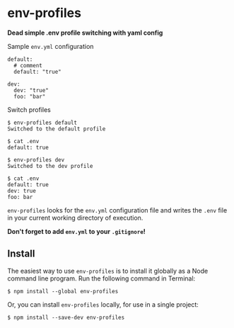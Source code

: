 # env-profiles
**Dead simple .env profile switching with yaml config**

Sample `env.yml` configuration
```
default:
  # comment
  default: "true"

dev: 
  dev: "true"
  foo: "bar"
```

Switch profiles
```
$ env-profiles default
Switched to the default profile

$ cat .env
default: true
```
```
$ env-profiles dev
Switched to the dev profile

$ cat .env
default: true
dev: true
foo: bar
```

`env-profiles` looks for the `env.yml` configuration file and writes the `.env` file in your current working directory of execution.

**Don't forget to add `env.yml` to your `.gitignore`!**

## Install

The easiest way to use `env-profiles` is to install it globally as a Node command line program. Run the following command in Terminal:

```
$ npm install --global env-profiles
```

Or, you can install `env-profiles` locally, for use in a single project:

```
$ npm install --save-dev env-profiles
```
